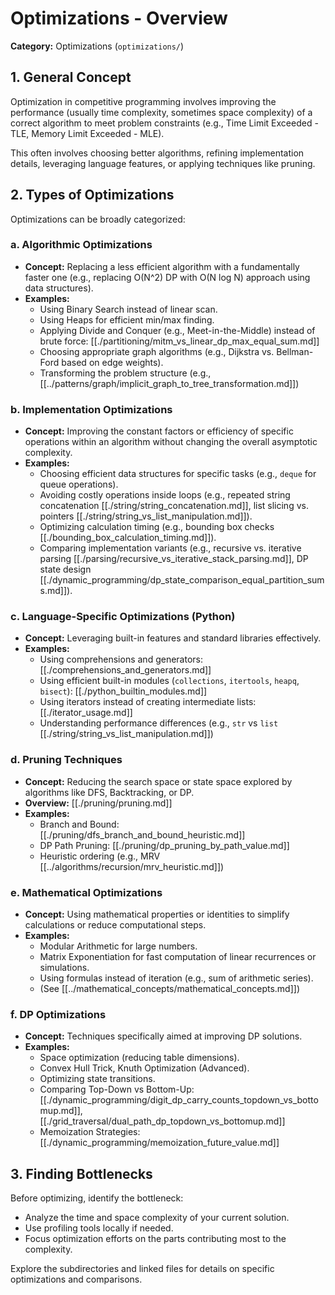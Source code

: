 # Optimizations - Overview

**Category:** Optimizations (`optimizations/`)

## 1. General Concept

Optimization in competitive programming involves improving the performance (usually time complexity, sometimes space complexity) of a correct algorithm to meet problem constraints (e.g., Time Limit Exceeded - TLE, Memory Limit Exceeded - MLE).

This often involves choosing better algorithms, refining implementation details, leveraging language features, or applying techniques like pruning.

## 2. Types of Optimizations

Optimizations can be broadly categorized:

### a. Algorithmic Optimizations
*   **Concept:** Replacing a less efficient algorithm with a fundamentally faster one (e.g., replacing O(N^2) DP with O(N log N) approach using data structures).
*   **Examples:**
    *   Using Binary Search instead of linear scan.
    *   Using Heaps for efficient min/max finding.
    *   Applying Divide and Conquer (e.g., Meet-in-the-Middle) instead of brute force: [[./partitioning/mitm_vs_linear_dp_max_equal_sum.md]]
    *   Choosing appropriate graph algorithms (e.g., Dijkstra vs. Bellman-Ford based on edge weights).
    *   Transforming the problem structure (e.g., [[../patterns/graph/implicit_graph_to_tree_transformation.md]])

### b. Implementation Optimizations
*   **Concept:** Improving the constant factors or efficiency of specific operations within an algorithm without changing the overall asymptotic complexity.
*   **Examples:**
    *   Choosing efficient data structures for specific tasks (e.g., `deque` for queue operations).
    *   Avoiding costly operations inside loops (e.g., repeated string concatenation [[./string/string_concatenation.md]], list slicing vs. pointers [[./string/string_vs_list_manipulation.md]]).
    *   Optimizing calculation timing (e.g., bounding box checks [[./bounding_box_calculation_timing.md]]).
    *   Comparing implementation variants (e.g., recursive vs. iterative parsing [[./parsing/recursive_vs_iterative_stack_parsing.md]], DP state design [[./dynamic_programming/dp_state_comparison_equal_partition_sums.md]]).

### c. Language-Specific Optimizations (Python)
*   **Concept:** Leveraging built-in features and standard libraries effectively.
*   **Examples:**
    *   Using comprehensions and generators: [[./comprehensions_and_generators.md]]
    *   Using efficient built-in modules (`collections`, `itertools`, `heapq`, `bisect`): [[./python_builtin_modules.md]]
    *   Using iterators instead of creating intermediate lists: [[./iterator_usage.md]]
    *   Understanding performance differences (e.g., `str` vs `list` [[./string/string_vs_list_manipulation.md]])

### d. Pruning Techniques
*   **Concept:** Reducing the search space or state space explored by algorithms like DFS, Backtracking, or DP.
*   **Overview:** [[./pruning/pruning.md]]
*   **Examples:**
    *   Branch and Bound: [[./pruning/dfs_branch_and_bound_heuristic.md]]
    *   DP Path Pruning: [[./pruning/dp_pruning_by_path_value.md]]
    *   Heuristic ordering (e.g., MRV [[../algorithms/recursion/mrv_heuristic.md]])

### e. Mathematical Optimizations
*   **Concept:** Using mathematical properties or identities to simplify calculations or reduce computational steps.
*   **Examples:**
    *   Modular Arithmetic for large numbers.
    *   Matrix Exponentiation for fast computation of linear recurrences or simulations.
    *   Using formulas instead of iteration (e.g., sum of arithmetic series).
    *   (See [[../mathematical_concepts/mathematical_concepts.md]])

### f. DP Optimizations
*   **Concept:** Techniques specifically aimed at improving DP solutions.
*   **Examples:**
    *   Space optimization (reducing table dimensions).
    *   Convex Hull Trick, Knuth Optimization (Advanced).
    *   Optimizing state transitions.
    *   Comparing Top-Down vs Bottom-Up: [[./dynamic_programming/digit_dp_carry_counts_topdown_vs_bottomup.md]], [[./grid_traversal/dual_path_dp_topdown_vs_bottomup.md]]
    *   Memoization Strategies: [[./dynamic_programming/memoization_future_value.md]]

## 3. Finding Bottlenecks

Before optimizing, identify the bottleneck:
*   Analyze the time and space complexity of your current solution.
*   Use profiling tools locally if needed.
*   Focus optimization efforts on the parts contributing most to the complexity.

Explore the subdirectories and linked files for details on specific optimizations and comparisons. 